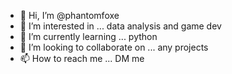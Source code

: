 - 👋 Hi, I’m @phantomfoxe
- 👀 I’m interested in ... data analysis and game dev
- 🌱 I’m currently learning ... python
- 💞️ I’m looking to collaborate on ... any projects
- 📫 How to reach me ... DM me

<!---
phantomfoxe/phantomfoxe is a ✨ special ✨ repository because its `README.md` (this file) appears on your GitHub profile.
You can click the Preview link to take a look at your changes.
--->
